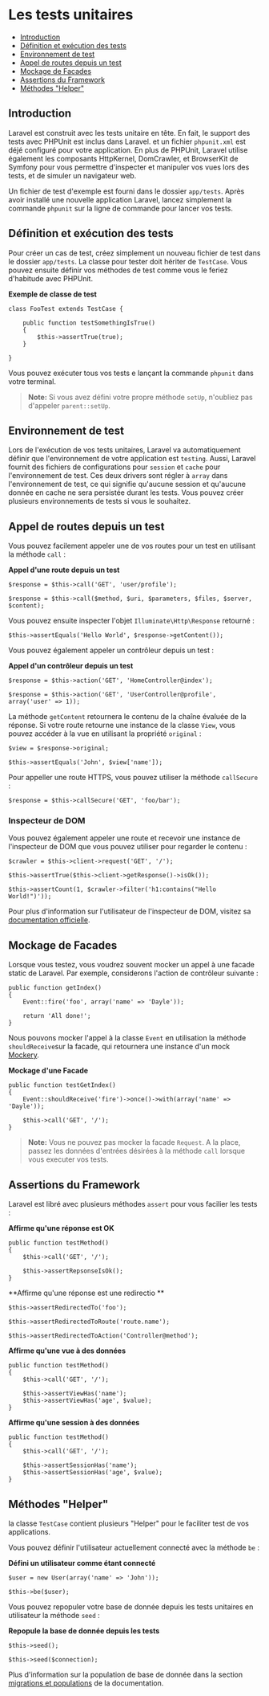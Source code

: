 # Les tests unitaires

- [Introduction](#introduction)
- [Définition et exécution des tests](#defining-and-running-tests)
- [Environnement de test](#test-environment)
- [Appel de routes depuis un test](#calling-routes-from-tests)
- [Mockage de Facades](#mocking-facades)
- [Assertions du Framework](#framework-assertions)
- [Méthodes "Helper"](#helper-methods)

<a name="introduction"></a>
## Introduction

Laravel est construit avec les tests unitaire en tête. En fait, le support des tests avec PHPUnit est inclus dans Laravel. et un fichier `phpunit.xml` est déjé configuré pour votre application. En plus de PHPUnit, Laravel utilise également les composants HttpKernel, DomCrawler, et BrowserKit de Symfony pour vous permettre d'inspecter et manipuler vos vues lors des tests, et de simuler un navigateur web.

Un fichier de test d'exemple est fourni dans le dossier `app/tests`. Après avoir installé une nouvelle application Laravel, lancez simplement la commande `phpunit` sur la ligne de commande pour lancer vos tests.

<a name="defining-and-running-tests"></a>
## Définition et exécution des tests

Pour créer un cas de test, créez simplement un nouveau fichier de test dans le dossier `app/tests`. La classe pour tester doit hériter de `TestCase`. Vous pouvez ensuite définir vos méthodes de test comme vous le feriez d'habitude avec PHPUnit.

**Exemple de classe de test**

    class FooTest extends TestCase {

        public function testSomethingIsTrue()
        {
            $this->assertTrue(true);
        }

    }

Vous pouvez exécuter tous vos tests e lançant la commande `phpunit` dans votre terminal.

> **Note:** Si vous avez défini votre propre méthode `setUp`, n'oubliez pas d'appeler `parent::setUp`.

<a name="test-environment"></a>
## Environnement de test

Lors de l'exécution de vos tests unitaires, Laravel va automatiquement définir que l'environnement de votre application est `testing`. Aussi, Laravel fournit des fichiers de configurations pour `session` et `cache` pour l'environnement de test. Ces deux drivers sont régler à `array` dans l'environnement de test, ce qui signifie qu'aucune session et qu'aucune donnée en cache ne sera persistée durant les tests. Vous pouvez créer plusieurs environnements de tests si vous le souhaitez.

<a name="calling-routes-from-tests"></a>
## Appel de routes depuis un test

Vous pouvez facilement appeler une de vos routes pour un test en utilisant la méthode `call` :

**Appel d'une route depuis un test**

    $response = $this->call('GET', 'user/profile');

    $response = $this->call($method, $uri, $parameters, $files, $server, $content);

Vous pouvez ensuite inspecter l'objet `Illuminate\Http\Response` retourné :

    $this->assertEquals('Hello World', $response->getContent());

Vous pouvez également appeler un contrôleur depuis un test :

**Appel d'un contrôleur depuis un test**

    $response = $this->action('GET', 'HomeController@index');

    $response = $this->action('GET', 'UserController@profile', array('user' => 1));

La méthode `getContent` retournera le contenu de la chaîne évaluée de la réponse. Si votre route retourne une instance de la classe `View`, vous pouvez accéder à la vue en utilisant la propriété `original` :

    $view = $response->original;

    $this->assertEquals('John', $view['name']);

Pour appeller une route HTTPS, vous pouvez utiliser la méthode `callSecure` :

    $response = $this->callSecure('GET', 'foo/bar');

### Inspecteur de DOM

Vous pouvez également appeler une route et recevoir une instance de l'inspecteur de DOM que vous pouvez utiliser pour regarder le contenu :

    $crawler = $this->client->request('GET', '/');

    $this->assertTrue($this->client->getResponse()->isOk());

    $this->assertCount(1, $crawler->filter('h1:contains("Hello World!")'));

Pour plus d'information sur l'utilisateur de l'inspecteur de DOM, visitez sa [documentation officielle](http://symfony.com/doc/master/components/dom_crawler.html).

<a name="mocking-facades"></a>
## Mockage de Facades

Lorsque vous testez, vous voudrez souvent mocker un appel à une facade static de Laravel. Par exemple, considerons l'action de contrôleur suivante :

    public function getIndex()
    {
        Event::fire('foo', array('name' => 'Dayle'));

        return 'All done!';
    }

Nous pouvons mocker l'appel à la classe `Event` en utilisation la méthode `shouldReceive`sur la facade, qui retournera une instance d'un mock [Mockery](https://github.com/padraic/mockery).

**Mockage d'une Facade**

    public function testGetIndex()
    {
        Event::shouldReceive('fire')->once()->with(array('name' => 'Dayle'));

        $this->call('GET', '/');
    }

> **Note:** Vous ne pouvez pas mocker la facade `Request`. A la place, passez les données d'entrées désirées à la méthode `call` lorsque vous executer vos tests.

<a name="framework-assertions"></a>
## Assertions du Framework

Laravel est libré avec plusieurs méthodes `assert` pour vous facilier les tests :

**Affirme qu'une réponse est OK**

    public function testMethod()
    {
        $this->call('GET', '/');

        $this->assertRepsonseIsOk();
    }

**Affirme qu'une réponse est une redirectio **

    $this->assertRedirectedTo('foo');

    $this->assertRedirectedToRoute('route.name');

    $this->assertRedirectedToAction('Controller@method');

**Affirme qu'une vue à des données**

    public function testMethod()
    {
        $this->call('GET', '/');

        $this->assertViewHas('name');
        $this->assertViewHas('age', $value);
    }

**Affirme qu'une session à des données**

    public function testMethod()
    {
        $this->call('GET', '/');

        $this->assertSessionHas('name');
        $this->assertSessionHas('age', $value);
    }

<a name="helper-methods"></a>
## Méthodes "Helper"

la classe `TestCase` contient plusieurs "Helper" pour le faciliter test de vos applications.

Vous pouvez définir l'utilisateur actuellement connecté avec la méthode `be` :

**Défini un utilisateur comme étant connecté**

    $user = new User(array('name' => 'John'));

    $this->be($user);

Vous pouvez repopuler votre base de donnée depuis les tests unitaires en utilisateur la méthode `seed` :

**Repopule la base de donnée depuis les tests**

    $this->seed();

    $this->seed($connection);

Plus d'information sur la population de base de donnée dans la section [migrations et populations](/docs/v4/doc/migrations#database-seeding) de la documentation.
